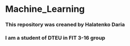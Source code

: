 # Machine_Learning
### This repository was creaned by Halatenko Daria
### I am a student of DTEU in FIT 3-16 group
